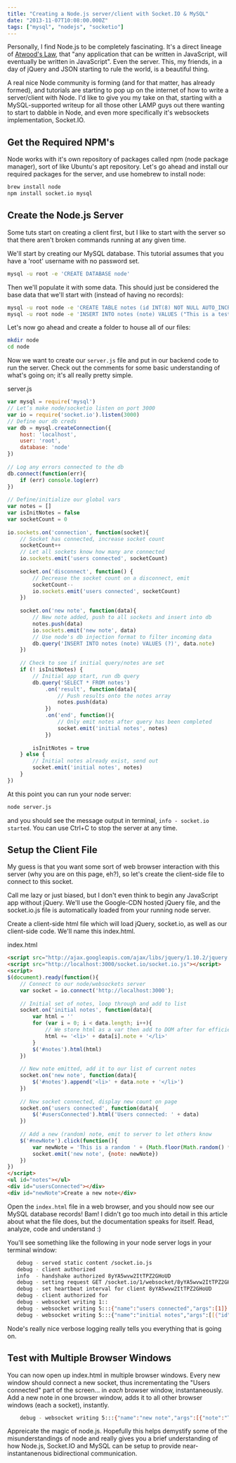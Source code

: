 ```yaml
---
title: "Creating a Node.js server/client with Socket.IO & MySQL"
date: "2013-11-07T10:08:00.000Z"
tags: ["mysql", "nodejs", "socketio"]
---
```


Personally, I find Node.js to be completely fascinating. It's a direct lineage of <a href="http://www.codinghorror.com/blog/2007/07/the-principle-of-least-power.html" target="_blank">Atwood's Law</a>, that "any application that can be written in JavaScript, will eventually be written in JavaScript". Even the server. This, my friends, in a day of jQuery and JSON starting to rule the world, is a beautiful thing.

A real nice Node community is forming (and for that matter, has already formed), and tutorials are starting to pop up on the internet of how to write a server/client with Node. I'd like to give you my take on that, starting with a MySQL-supported writeup for all those other LAMP guys out there wanting to start to dabble in Node, and even more specifically it's websockets implementation, Socket.IO.

## Get the Required NPM's

Node works with it's own repository of packages called npm (node package manager), sort of like Ubuntu's apt repository. Let's go ahead and install our required packages for the server, and use homebrew to install node:

```meta
brew install node
npm install socket.io mysql
```

## Create the Node.js Server

Some tuts start on creating a client first, but I like to start with the server so that there aren't broken commands running at any given time.

We'll start by creating our MySQL database. This tutorial assumes that you have a 'root' username with no password set.

```bash
mysql -u root -e 'CREATE DATABASE node'
```

Then we'll populate it with some data. This should just be considered the base data that we'll start with (instead of having no records):

```bash
mysql -u root node -e 'CREATE TABLE notes (id INT(8) NOT NULL AUTO_INCREMENT, note VARCHAR(50) NOT NULL, PRIMARY KEY (id))'
mysql -u root node -e 'INSERT INTO notes (note) VALUES ("This is a test!", "This is another test...", "And, yet again, another...")'
```

Let's now go ahead and create a folder to house all of our files:

```bash
mkdir node
cd node
```

Now we want to create our `server.js` file and put in our backend code to run the server. Check out the comments for some basic understanding of what's going on; it's all really pretty simple.

<div class="gatsby-code-title">server.js</div>

```js
var mysql = require('mysql')
// Let’s make node/socketio listen on port 3000
var io = require('socket.io').listen(3000)
// Define our db creds
var db = mysql.createConnection({
    host: 'localhost',
    user: 'root',
    database: 'node'
})
 
// Log any errors connected to the db
db.connect(function(err){
    if (err) console.log(err)
})
 
// Define/initialize our global vars
var notes = []
var isInitNotes = false
var socketCount = 0
 
io.sockets.on('connection', function(socket){
    // Socket has connected, increase socket count
    socketCount++
    // Let all sockets know how many are connected
    io.sockets.emit('users connected', socketCount)
 
    socket.on('disconnect', function() {
        // Decrease the socket count on a disconnect, emit
        socketCount--
        io.sockets.emit('users connected', socketCount)
    })
 
    socket.on('new note', function(data){
        // New note added, push to all sockets and insert into db
        notes.push(data)
        io.sockets.emit('new note', data)
        // Use node's db injection format to filter incoming data
        db.query('INSERT INTO notes (note) VALUES (?)', data.note)
    })
 
    // Check to see if initial query/notes are set
    if (! isInitNotes) {
        // Initial app start, run db query
        db.query('SELECT * FROM notes')
            .on('result', function(data){
                // Push results onto the notes array
                notes.push(data)
            })
            .on('end', function(){
                // Only emit notes after query has been completed
                socket.emit('initial notes', notes)
            })
 
        isInitNotes = true
    } else {
        // Initial notes already exist, send out
        socket.emit('initial notes', notes)
    }
})
```

At this point you can run your node server:

```bash
node server.js
```

and you should see the message output in terminal, `info - socket.io started`. You can use Ctrl+C to stop the server at any time.

## Setup the Client File

My guess is that you want some sort of web browser interaction with this server (why you are on this page, eh?), so let's create the client-side file to connect to this socket.

Call me lazy or just biased, but I don't even think to begin any JavaScript app without jQuery. We'll use the Google-CDN hosted jQuery file, and the socket.io.js file is automatically loaded from your running node server.

Create a client-side html file which will load jQuery, socket.io, as well as our client-side code. We'll name this index.html.

<div class="gatsby-code-title">index.html</div>

```html
<script src="http://ajax.googleapis.com/ajax/libs/jquery/1.10.2/jquery.min.js"></script>
<script src="http://localhost:3000/socket.io/socket.io.js"></script>
<script>
$(document).ready(function(){
    // Connect to our node/websockets server
    var socket = io.connect('http://localhost:3000');
 
    // Initial set of notes, loop through and add to list
    socket.on('initial notes', function(data){
        var html = ''
        for (var i = 0; i < data.length; i++){
            // We store html as a var then add to DOM after for efficiency
            html += '<li>' + data[i].note + '</li>'
        }
        $('#notes').html(html)
    })
 
    // New note emitted, add it to our list of current notes
    socket.on('new note', function(data){
        $('#notes').append('<li>' + data.note + '</li>')
    })
 
    // New socket connected, display new count on page
    socket.on('users connected', function(data){
        $('#usersConnected').html('Users connected: ' + data)
    })
 
    // Add a new (random) note, emit to server to let others know
    $('#newNote').click(function(){
        var newNote = 'This is a random ' + (Math.floor(Math.random() * 100) + 1)  + ' note'
        socket.emit('new note', {note: newNote})
    })
})
</script>
<ul id="notes"></ul>
<div id="usersConnected"></div>
<div id="newNote">Create a new note</div>
```

Open the `index.html` file in a web browser, and you should now see our MySQL database records! Bam! I didn't go too much into detail in this article about what the file does, but the documentation speaks for itself. Read, analyze, code and understand :)

You'll see something like the following in your node server logs in your terminal window:

```bash
   debug - served static content /socket.io.js
   debug - client authorized
   info  - handshake authorized 8yYA5wvw2ItTPZ2GHoUD
   debug - setting request GET /socket.io/1/websocket/8yYA5wvw2ItTPZ2GHoUD
   debug - set heartbeat interval for client 8yYA5wvw2ItTPZ2GHoUD
   debug - client authorized for 
   debug - websocket writing 1::
   debug - websocket writing 5:::{"name":"users connected","args":[1]}
   debug - websocket writing 5:::{"name":"initial notes","args":[[{"id":1,"note":"This is a test!"},{"id":2,"note":"This is another test..."},{"id":3,"note":"And, yet again, another..."}]]
```

Node's really nice verbose logging really tells you everything that is going on.

## Test with Multiple Browser Windows

You can now open up index.html in multiple browser windows. Every new window should connect a new socket, thus incrementating the "Users connected" part of the screen... in *each* browser window, instantaneously. Add a new note in one browser window, adds it to all other browser windows (each a socket), instantly.

```bash
    debug - websocket writing 5:::{"name":"new note","args":[{"note":"This is a random 59 note"}]}
```

Appreicate the magic of node.js. Hopefully this helps demystify some of the misunderstandings of node and really gives you a brief understanding of how Node.js, Socket.IO and MySQL can be setup to provide near-instantanenous bidirectional communication.

